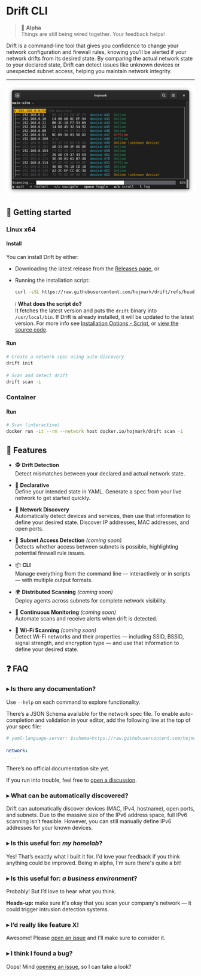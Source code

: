 # Drift CLI

> 🧪 **Alpha**  
> Things are still being wired together. Your feedback helps!

Drift is a command-line tool that gives you confidence to change your network configuration and firewall rules, knowing
you’ll be alerted if your network drifts from its desired state. By comparing the actual network state to your declared
state, Drift can detect issues like unknown devices or unexpected subnet access, helping you maintain network integrity.


---

![Scan command console output](screenshot-scan.png)

## 🚀 Getting started

### Linux x64

#### Install

You can install Drift by either:

- Downloading the latest release from the [Releases page](https://github.com/hojmark/drift/releases?q=prerelease%3Afalse), or
- Running the installation script:

    ```bash
    curl -sSL https://raw.githubusercontent.com/hojmark/drift/refs/heads/main/install.sh | bash
    ```

  ℹ️ **What does the script do?**  
  It fetches the latest version and puts the `drift` binary into `/usr/local/bin`.
  If Drift is already installed, it will be updated to the latest version.
  For more info see [Installation Options - Script](./README_dev.md#script-installsh),
  or [view the source code](./install.sh).

#### Run

```bash
# Create a network spec using auto-discovery
drift init

# Scan and detect drift
drift scan -i
```

### Container

#### Run

```bash
# Scan (interactive)
docker run -it --rm --network host docker.io/hojmark/drift scan -i
```

## 🌟 Features

- 🕵️ **Drift Detection**  
  Detect mismatches between your declared and actual network state.

- 📄 **Declarative**  
  Define your intended state in YAML. Generate a spec from your live network to get started quickly.

- 📡 **Network Discovery**  
  Automatically detect devices and services, then use that information to define your desired state.
  Discover IP addresses, MAC addresses, and open ports.

- 🧱 **Subnet Access Detection** _(coming soon)_  
  Detects whether access between subnets is possible, highlighting potential firewall rule issues.

- 📦 **CLI**  
  Manage everything from the command line — interactively or in scripts — with multiple output formats.

- 🌍 **Distributed Scanning** _(coming soon)_  
  Deploy agents across subnets for complete network visibility.

- 🔁 **Continuous Monitoring** _(coming soon)_  
  Automate scans and receive alerts when drift is detected.

- 🛜 **Wi-Fi Scanning** _(coming soon)_  
  Detect Wi-Fi networks and their properties — including SSID, BSSID, signal strength, and
  encryption type — and use that information to define your desired state.

## ❓ FAQ

### ▸ Is there any documentation?

Use `--help` on each command to explore functionality.

There’s a JSON Schema available for the network spec file.
To enable auto-completion and validation in your editor, add the following line at the top of your spec file:

```yaml
# yaml-language-server: $schema=https://raw.githubusercontent.com/hojmark/drift/refs/heads/main/src/Spec/embedded_resources/schemas/drift-spec-v1-preview.schema.json

network:
  ...
```

There’s no official documentation site yet.

If you run into trouble, feel free to [open a discussion](https://github.com/hojmark/drift/discussions/categories/q-a).

### ▸ What can be automatically discovered?

Drift can automatically discover devices (MAC, IPv4, hostname), open ports, and subnets. Due to the massive size of the
IPv6 address space, full IPv6 scanning isn’t feasible. However, you can still manually define IPv6 addresses for your
known devices.

### ▸ Is this useful for: _my homelab_?

Yes! That’s exactly what I built it for. I'd love your feedback if you think anything could be improved. Being in alpha,
I'm sure there's quite a bit!

### ▸ Is this useful for: _a business environment_?

Probably! But I’d love to hear what you think.

**Heads-up:** make sure it's okay that you scan your company's network — it could trigger intrusion detection systems.

### ▸ I’d really like feature X!

Awesome! Please [open an issue](https://github.com/hojmark/drift/issues/new/choose) and I’ll make sure to consider it.

### ▸ I think I found a bug?

Oops! Mind [opening an issue](https://github.com/hojmark/drift/issues/new/choose), so I can take a look?
